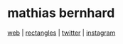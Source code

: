 # mathias bernhard

[web](https://www.mathiasbernhard.ch) | [rectangles](https://worbit.github.io/rectangles.html) | [twitter](https://twitter.com/W0RB1T) | [instagram](https://www.instagram.com/w0rb1t/)

